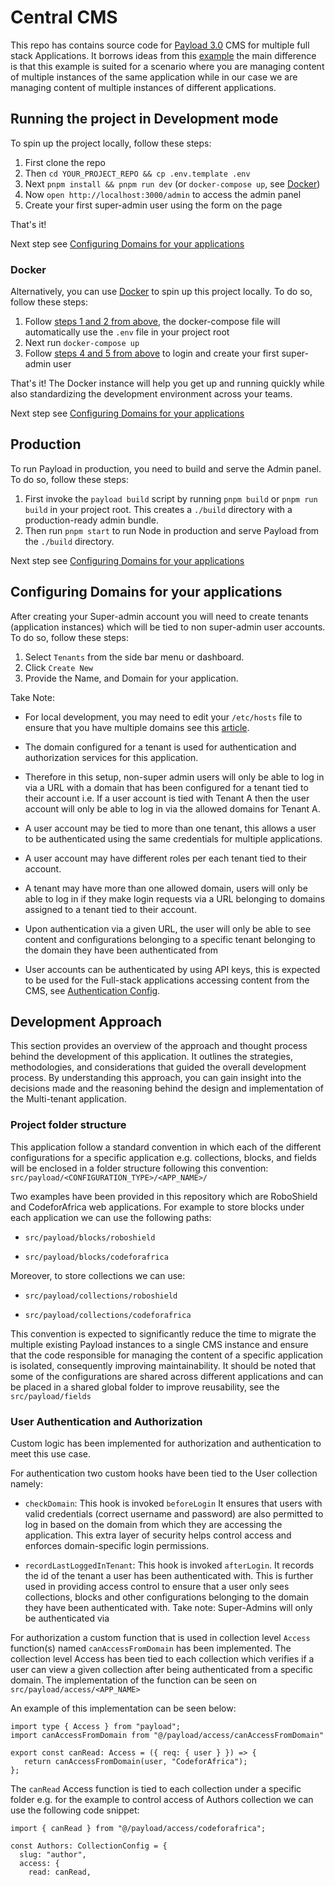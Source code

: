# Central CMS

This repo has contains source code for [Payload 3.0](https://github.com/payloadcms/payload) CMS for multiple full stack Applications. It borrows ideas from this [example](https://payloadcms.com/blog/how-to-build-a-multi-tenant-app-with-payload) the main difference is that this example is suited for a scenario where you are managing content of multiple instances of the same application while in our case we are managing content of multiple instances of different applications.

## Running the project in Development mode

To spin up the project locally, follow these steps:

1. First clone the repo
1. Then `cd YOUR_PROJECT_REPO && cp .env.template .env`
1. Next `pnpm install && pnpm run dev` (or `docker-compose up`, see [Docker](#docker))
1. Now `open http://localhost:3000/admin` to access the admin panel
1. Create your first super-admin user using the form on the page

That's it!

Next step see [Configuring Domains for your applications](#configuring-domains-for-your-applications)

### Docker

Alternatively, you can use [Docker](https://www.docker.com) to spin up this project locally. To do so, follow these steps:

1. Follow [steps 1 and 2 from above](#development), the docker-compose file will automatically use the `.env` file in your project root
1. Next run `docker-compose up`
1. Follow [steps 4 and 5 from above](#development) to login and create your first super-admin user

That's it! The Docker instance will help you get up and running quickly while also standardizing the development environment across your teams.

Next step see [Configuring Domains for your applications](#configuring-domains-for-your-applications)

## Production

To run Payload in production, you need to build and serve the Admin panel. To do so, follow these steps:

1. First invoke the `payload build` script by running `pnpm build` or `pnpm run build` in your project root. This creates a `./build` directory with a production-ready admin bundle.
1. Then run `pnpm start` to run Node in production and serve Payload from the `./build` directory.

Next step see [Configuring Domains for your applications](#configuring-domains-for-your-applications)

## Configuring Domains for your applications

After creating your Super-admin account you will need to create tenants (application instances) which will be tied to non super-admin user accounts. To do so, follow these steps:

1. Select `Tenants` from the side bar menu or dashboard.
1. Click `Create New`
1. Provide the Name, and Domain for your application.

Take Note:

- For local development, you may need to edit your `/etc/hosts` file to ensure that you have multiple domains see this [article](https://linuxize.com/post/how-to-edit-your-hosts-file/).
- The domain configured for a tenant is used for authentication and authorization services for this application.

- Therefore in this setup, non-super admin users will only be able to log in via a URL with a domain that has been configured for a tenant tied to their account i.e. If a user account is tied with Tenant A then the user account will only be able to log in via the allowed domains for Tenant A.
- A user account may be tied to more than one tenant, this allows a user to be authenticated using the same credentials for multiple applications.

- A user account may have different roles per each tenant tied to their account.

- A tenant may have more than one allowed domain, users will only be able to log in if they make login requests via a URL belonging to domains assigned to a tenant tied to their account.

- Upon authentication via a given URL, the user will only be able to see content and configurations belonging to a specific tenant belonging to the domain they have been authenticated from

- User accounts can be authenticated by using API keys, this is expected to be used for the Full-stack applications accessing content from the CMS, see [Authentication Config](https://payloadcms.com/docs/authentication/config).

## Development Approach

This section provides an overview of the approach and thought process behind the development of this application. It outlines the strategies, methodologies, and considerations that guided the overall development process. By understanding this approach, you can gain insight into the decisions made and the reasoning behind the design and implementation of the Multi-tenant application.

### Project folder structure

This application follow a standard convention in which each of the different configurations for a specific application e.g. collections, blocks, and fields will be enclosed in a folder structure following this convention:
`src/payload/<CONFIGURATION_TYPE>/<APP_NAME>/`

Two examples have been provided in this repository which are RoboShield and CodeforAfrica web applications. For example to store blocks under each application we can use the following paths:

- `src/payload/blocks/roboshield`

- `src/payload/blocks/codeforafrica`

Moreover, to store collections we can use:

- `src/payload/collections/roboshield`

- `src/payload/collections/codeforafrica`

This convention is expected to significantly reduce the time to migrate the multiple existing Payload instances to a single CMS instance and ensure that the code responsible for managing the content of a specific application is isolated, consequently improving maintainability. It should be noted that some of the configurations are shared across different applications and can be placed in a shared global folder to improve reusability, see the `src/payload/fields`

### User Authentication and Authorization

Custom logic has been implemented for authorization and authentication to meet this use case.

For authentication two custom hooks have been tied to the User collection namely:

- `checkDomain`: This hook is invoked `beforeLogin` It ensures that users with valid credentials (correct username and password) are also permitted to log in based on the domain from which they are accessing the application. This extra layer of security helps control access and enforces domain-specific login permissions.

- `recordLastLoggedInTenant`: This hook is invoked `afterLogin`. It records the id of the tenant a user has been authenticated with. This is further used in providing access control to ensure that a user only sees collections, blocks and other configurations belonging to the domain they have been authenticated with. Take note: Super-Admins will only be authenticated via

For authorization a custom function that is used in collection level `Access` function(s) named `canAccessFromDomain` has been implemented. The collection level Access has been tied to each collection which verifies if a user can view a given collection after being authenticated from a specific domain. The implementation of the function can be seen on `src/payload/access/<APP_NAME>`

An example of this implementation can be seen below:

```
import type { Access } from "payload";
import canAccessFromDomain from "@/payload/access/canAccessFromDomain"

export const canRead: Access = ({ req: { user } }) => {
   return canAccessFromDomain(user, "CodeforAfrica");
};

```

The `canRead` Access function is tied to each collection under a specific folder e.g. for the example to control access of Authors collection we can use the following code snippet:

```
import { canRead } from "@/payload/access/codeforafrica";

const Authors: CollectionConfig = {
  slug: "author",
  access: {
    read: canRead,
```
